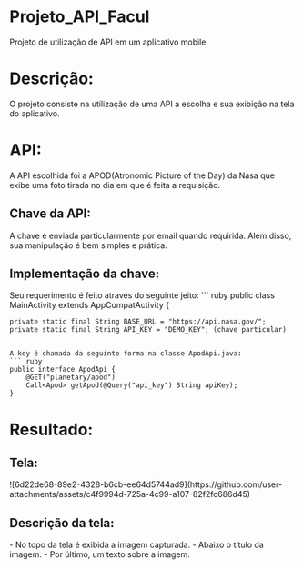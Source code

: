 # Projeto_API_Facul
Projeto de utilização de API em um aplicativo mobile.

# Descrição: 
O projeto consiste na utilização de uma API a escolha e sua exibição na tela do aplicativo.

# API:
A API escolhida foi a APOD(Atronomic Picture of the Day) da Nasa que exibe uma foto tirada no dia em que é feita a requisição.

<h2>Chave da API: </h2>
A chave é enviada particularmente por email quando requirida. Além disso, sua manipulação é bem simples e prática.

<h2>Implementação da chave: </h2>
Seu requerimento é feito através do seguinte jeito:
``` ruby
public class MainActivity extends AppCompatActivity {

    private static final String BASE_URL = "https://api.nasa.gov/";
    private static final String API_KEY = "DEMO_KEY"; (chave particular)
```

A key é chamada da seguinte forma na classe ApodApi.java:
``` ruby
public interface ApodApi {
    @GET("planetary/apod")
    Call<Apod> getApod(@Query("api_key") String apiKey);
}
```
# Resultado: 
<h2>Tela: </h2>
![6d22de68-89e2-4328-b6cb-ee64d5744ad9](https://github.com/user-attachments/assets/c4f9994d-725a-4c99-a107-82f2fc686d45)

<h2>Descrição da tela: </h2>
 - No topo da tela é exibida a imagem capturada.
 - Abaixo o título da imagem.
 - Por último, um texto sobre a imagem.

